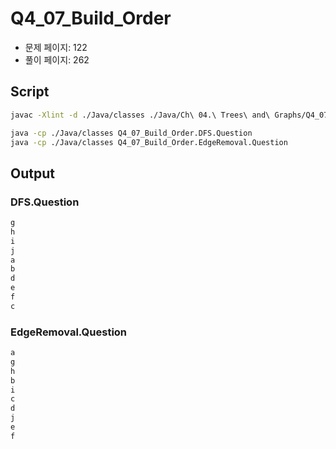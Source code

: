 # Q4_07_Build_Order

- 문제 페이지: 122
- 풀이 페이지: 262

## Script

```sh
javac -Xlint -d ./Java/classes ./Java/Ch\ 04.\ Trees\ and\ Graphs/Q4_07_Build_Order/**/*.java

java -cp ./Java/classes Q4_07_Build_Order.DFS.Question
java -cp ./Java/classes Q4_07_Build_Order.EdgeRemoval.Question
```

## Output

### DFS.Question

```txt
g
h
i
j
a
b
d
e
f
c
```

### EdgeRemoval.Question

```txt
a
g
h
b
i
c
d
j
e
f
```

